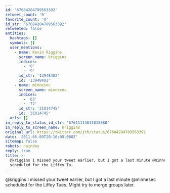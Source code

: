 ```yaml
---
id: '67684284789563392'
retweet_count: '0'
favorite_count: '0'
id_str: '67684284789563392'
retweeted: false
entities:
  hashtags: []
  symbols: []
  user_mentions:
    - name: Kevin Riggins
      screen_name: kriggins
      indices:
        - '0'
        - '9'
      id_str: '13948402'
      id: '13948402'
    - name: minnesec
      screen_name: minnesec
      indices:
        - '63'
        - '72'
      id_str: '31014745'
      id: '31014745'
  urls: []
in_reply_to_status_id_str: '67611114611015680'
in_reply_to_screen_name: kriggins
original_url: https://twitter.com/jth/status/67684284789563392
date: '2011-05-09T20:16:05.000Z'
sitemap: false
robots: noindex
reply: true
title: >-
  @kriggins I missed your tweet earlier, but I got a last minute @minnesec
  scheduled for the Liffey Tu…
---
```


@kriggins I missed your tweet earlier, but I got a last minute @minnesec scheduled for the Liffey Tues. Might try to merge groups later.